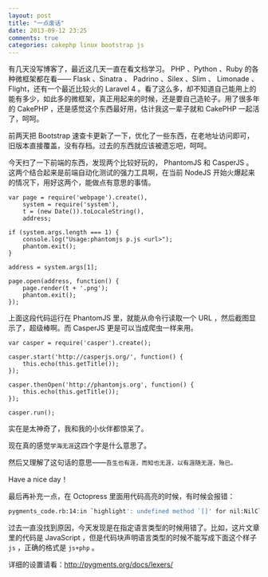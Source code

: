 ```yaml
---
layout: post
title: "一点废话"
date: 2013-09-12 23:25
comments: true
categories: cakephp linux bootstrap js
---
```

有几天没写博客了，最近这几天一直在看文档学习。 PHP 、Python 、Ruby 的各种微框架都在看—— Flask 、Sinatra 、 Padrino 、Silex 、Slim 、 Limonade 、 Flight，还有一个最近比较火的 Laravel 4 。看了这么多，却不知道自己能用上的能有多少，如此多的微框架，真正用起来的时候，还是要自己造轮子。用了很多年的 CakePHP ，还是感觉这个东西最好用，估计我这一辈子就和 CakePHP 一起活了，呵呵。

<!-- more -->

前两天把 Bootstrap 速查卡更新了一下，优化了一些东西，在老地址访问即可，旧版本直接覆盖，没有存档。过去的东西就应该被遗忘吧，呵呵。

今天扫了一下前端的东西，发现两个比较好玩的， PhantomJS 和 CasperJS 。这两个结合起来是前端自动化测试的强力工具啊，在当前 NodeJS 开始火爆起来的情况下，用好这两个，能做点有意思的事情。

``` js+php phantom.js
var page = require('webpage').create(),
    system = require('system'),
    t = (new Date()).toLocaleString(),
    address;

if (system.args.length === 1) {
    console.log("Usage:phantomjs p.js <url>");
    phantom.exit();
}   
  
address = system.args[1];

page.open(address, function() {
    page.render(t + '.png');
    phantom.exit();
});
```

上面这段代码运行在 PhantomJS 里，就能从命令行读取一个 URL ，然后截图显示了，超级棒啊。而 CasperJS 更是可以当成爬虫一样来用。

``` js+php casper.js
var casper = require('casper').create();

casper.start('http://casperjs.org/', function() {
    this.echo(this.getTitle());
});

casper.thenOpen('http://phantomjs.org', function() {
    this.echo(this.getTitle());
});

casper.run();
```

实在是太神奇了，我和我的小伙伴都惊呆了。

现在真的感觉`学海无涯`这四个字是什么意思了。

然后又理解了这句话的意思——`吾生也有涯，而知也无涯，以有涯随无涯，殆已。`

Have a nice day！

最后再补充一点，在 Octopress 里面用代码高亮的时候，有时候会报错：

``` bash
pygments_code.rb:14:in `highlight': undefined method `[]' for nil:NilClass (NoMethodError)
```

过去一直没找到原因，今天发现是在指定语言类型的时候用错了。比如，这片文章里的代码是 JavaScript ，但是代码块声明语言类型的时候不能写成下面这个样子 `js` ，正确的格式是 `js+php` 。

详细的设置请看：<http://pygments.org/docs/lexers/>
